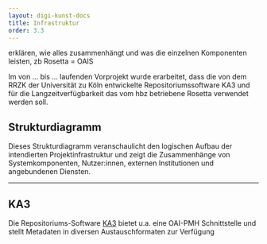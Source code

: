 ```yaml
---
layout: digi-kunst-docs
title: Infrastruktur
order: 3.3
---
```



erklären, wie alles zusammenhängt und was die einzelnen Komponenten leisten, zb Rosetta = OAIS


Im von ... bis ... laufenden Vorprojekt wurde erarbeitet, dass die von dem RRZK der Universität zu Köln entwickelte Repositoriumssoftware KA3 und für die Langzeitverfügbarkeit das vom hbz betriebene Rosetta verwendet werden soll. 

## Strukturdiagramm
Dieses Strukturdiagramm veranschaulicht den logischen Aufbau der intendierten Projektinfrastruktur und zeigt die Zusammenhänge von Systemkomponenten, Nutzer:innen, externen Institutionen und angebundenen Diensten. 


----

## KA3 

Die Repositoriums-Software [KA3](https://ka3.uni-koeln.de/) bietet u.a. eine OAI-PMH Schnittstelle und stellt Metadaten in diversen Austauschformaten zur Verfügung
